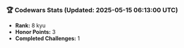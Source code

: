 ### 🏆 Codewars Stats (Updated: 2025-05-15 06:13:00 UTC)

- **Rank:** 8 kyu
- **Honor Points:** 3
- **Completed Challenges:** 1
